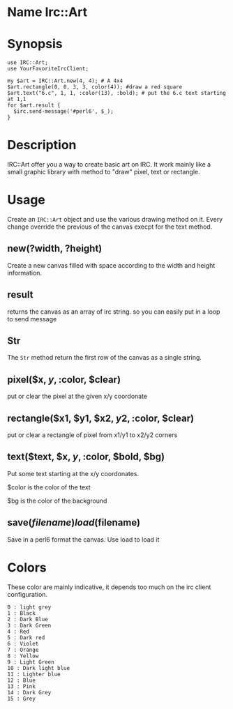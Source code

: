 Name Irc::Art
=============

Synopsis
========

    use IRC::Art;
    use YourFavoriteIrcClient;

    my $art = IRC::Art.new(4, 4); # A 4x4
    $art.rectangle(0, 0, 3, 3, color(4)); #draw a red square
    $art.text("6.c", 1, 1, :color(13), :bold); # put the 6.c text starting at 1,1
    for $art.result {
      $irc.send-message('#perl6', $_);
    }

Description
===========

IRC::Art offer you a way to create basic art on IRC. It work mainly like a small graphic library with method to "draw" pixel, text or rectangle.

Usage
=====

Create an `IRC::Art` object and use the various drawing method on it.  Every change override the previous of the canvas execpt for the text method.

new(?width, ?height)
--------------------

Create a new canvas filled with space according to the width and height information.

result
------

returns the canvas as an array of irc string. so you can easily put in a loop to send message

Str
---

The `Str` method return the first row of the canvas as a single string.

pixel($x, $y, :$color, $clear)
------------------------------

put or clear the pixel at the given x/y coordonate

rectangle($x1, $y1, $x2, $y2, :$color, $clear)
----------------------------------------------

put or clear a rectangle of pixel from x1/y1 to x2/y2 corners

text($text, $x, $y, :$color, $bold, $bg)
----------------------------------------

Put some text starting at the x/y coordonates.

$color is the color of the text

$bg is the color of the background

save($filename) load($filename)
-------------------------------

Save in a perl6 format the canvas. Use load to load it

Colors
======

These color are mainly indicative, it depends too much on the irc client configuration.

    0 : light grey
    1 : Black
    2 : Dark Blue
    3 : Dark Green
    4 : Red
    5 : Dark red
    6 : Violet
    7 : Orange
    8 : Yellow
    9 : Light Green
    10 : Dark light blue
    11 : Lighter blue
    12 : Blue
    13 : Pink
    14 : Dark Grey
    15 : Grey
